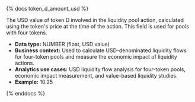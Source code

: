 {% docs token_d_amount_usd %}

The USD value of token D involved in the liquidity pool action, calculated using the token's price at the time of the action. This field is used for pools with four tokens.

- **Data type:** NUMBER (float, USD value)
- **Business context:** Used to calculate USD-denominated liquidity flows for four-token pools and measure the economic impact of liquidity actions.
- **Analytics use cases:** USD liquidity flow analysis for four-token pools, economic impact measurement, and value-based liquidity studies.
- **Example:** 10.25

{% enddocs %} 